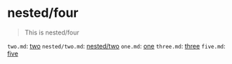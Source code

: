# nested/four

> This is nested/four

`two.md`: [two](./two.md)
`nested/two.md`: [nested/two](./nested/two.md)
`one.md`: [one](./one.md)
`three.md`: [three](./three.md)
`five.md`: [five](./five.md)
